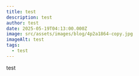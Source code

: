 ```yaml
---
title: test
description: test
author: test
date: 2025-05-19T04:13:00.000Z
image: src/assets/images/blog/4p2a1864-copy.jpg
imageAlt: test
tags:
  - test
---
```

test
